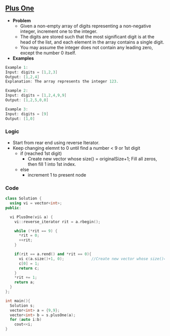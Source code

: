 ## [Plus One](https://leetcode.com/problems/plus-one/)
- **Problem**
  - Given a non-empty array of digits representing a non-negative integer, increment one to the integer.
  - The digits are stored such that the most significant digit is at the head of the list, and each element in the array contains a single digit.
  - You may assume the integer does not contain any leading zero, except the number 0 itself.
- **Examples**
```c
Example 1:
Input: digits = [1,2,3]
Output: [1,2,4]
Explanation: The array represents the integer 123.

Example 2:
Input: digits = [1,2,4,9,9]
Output: [1,2,5,0,0]

Example 3:
Input: digits = [9]
Output: [1,0]
```

### Logic
- Start from rear end using reverse Iterator.
- Keep changing elemnt to 0 until find a number < 9 or 1st digit
  - if (reached 1st digit)
    - Create new vector whose size() = originalSize+1; Fill all zeros, then fill 1 into 1st index.
  - else
    - increment 1 to present node

### Code
```c++
class Solution {
  using vi = vector<int>;
public:

  vi PlusOne(vi& a) {
    vi::reverse_iterator rit = a.rbegin();

    while (*rit == 9) {
      *rit = 0;
      ++rit;
    }

    if(rit == a.rend() and *rit == 0){
      vi c(a.size()+1, 0);            //Create new vector whose size()=originalSize+1. Fill all zeros, then fill 1 into 1st index.
      c[0] = 1;
      return c;
    }
    *rit += 1;
    return a;
  }
};

int main(){
  Solution s;
  vector<int> a = {9,9};
  vector<int> b = s.plusOne(a);
  for (auto i:b)
    cout<<i;
}
```
